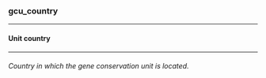 ### gcu_country



------
#### Unit country



------
###### Country in which the gene conservation unit is located.